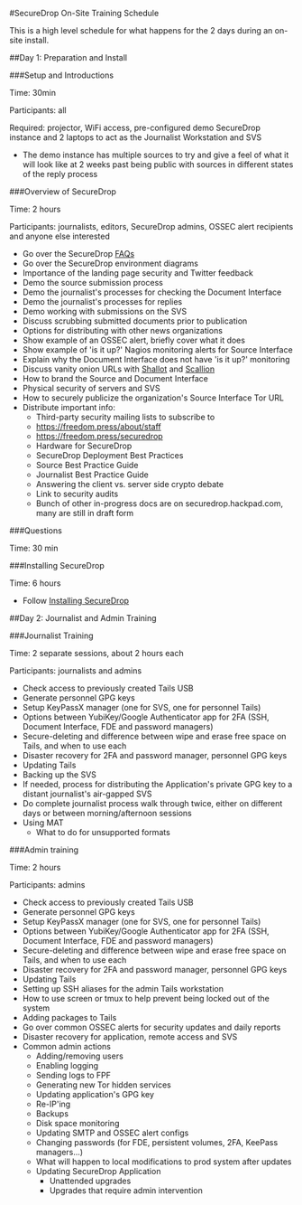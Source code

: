 #SecureDrop On-Site Training Schedule

This is a high level schedule for what happens for the 2 days during an on-site install.

##Day 1: Preparation and Install

###Setup and Introductions

Time: 30min

Participants: all

Required: projector, WiFi access, pre-configured demo SecureDrop instance and 2 laptops to act as the Journalist Workstation and SVS

* The demo instance has multiple sources to try and give a feel of what it will look like at 2 weeks past being public with sources in different states of the reply process

###Overview of SecureDrop

Time: 2 hours

Participants: journalists, editors, SecureDrop admins, OSSEC alert recipients and anyone else interested

* Go over the SecureDrop [FAQs](https://securedrop.org/faq)
* Go over the SecureDrop environment diagrams
* Importance of the landing page security and Twitter feedback
* Demo the source submission process
* Demo the journalist's processes for checking the Document Interface
* Demo the journalist's processes for replies
* Demo working with submissions on the SVS
* Discuss scrubbing submitted documents prior to publication
* Options for distributing with other news organizations
* Show example of an OSSEC alert, briefly cover what it does
* Show example of 'is it up?' Nagios monitoring alerts for Source Interface
* Explain why the Document Interface does not have 'is it up?' monitoring
* Discuss vanity onion URLs with [Shallot](https://github.com/katmagic/Shallot) and [Scallion](https://github.com/lachesis/scallion)
* How to brand the Source and Document Interface
* Physical security of servers and SVS
* How to securely publicize the organization's Source Interface Tor URL
* Distribute important info:
  * Third-party security mailing lists to subscribe to
  * https://freedom.press/about/staff
  * https://freedom.press/securedrop
  * Hardware for SecureDrop
  * SecureDrop Deployment Best Practices
  * Source Best Practice Guide
  * Journalist Best Practice Guide
  * Answering the client vs. server side crypto debate
  * Link to security audits
  * Bunch of other in-progress docs are on securedrop.hackpad.com, many are still in draft form

###Questions

Time: 30 min

###Installing SecureDrop

Time: 6 hours

* Follow [Installing SecureDrop](install.md)


##Day 2: Journalist and Admin Training

###Journalist Training

Time: 2 separate sessions, about 2 hours each

Participants: journalists and admins

* Check access to previously created Tails USB
* Generate personnel GPG keys
* Setup KeyPassX manager (one for SVS, one for personnel Tails)
* Options between YubiKey/Google Authenticator app for 2FA (SSH, Document Interface, FDE and password managers)
* Secure-deleting and difference between wipe and erase free space on Tails, and when to use each
* Disaster recovery for 2FA and password manager, personnel GPG keys
* Updating Tails
* Backing up the SVS
* If needed, process for distributing the Application's private GPG key to a distant journalist's air-gapped SVS
* Do complete journalist process walk through twice, either on different days or between morning/afternoon sessions
* Using MAT
  * What to do for unsupported formats

###Admin training

Time: 2 hours

Participants: admins

* Check access to previously created Tails USB
* Generate personnel GPG keys
* Setup KeyPassX manager (one for SVS, one for personnel Tails)
* Options between YubiKey/Google Authenticator app for 2FA (SSH, Document Interface, FDE and password managers)
* Secure-deleting and difference between wipe and erase free space on Tails, and when to use each
* Disaster recovery for 2FA and password manager, personnel GPG keys
* Updating Tails
* Setting up SSH aliases for the admin Tails workstation
* How to use screen or tmux to help prevent being locked out of the system
* Adding packages to Tails
* Go over common OSSEC alerts for security updates and daily reports
* Disaster recovery for application, remote access and SVS
* Common admin actions
  * Adding/removing users
  * Enabling logging
  * Sending logs to FPF
  * Generating new Tor hidden services
  * Updating application's GPG key
  * Re-IP'ing
  * Backups
  * Disk space monitoring
  * Updating SMTP and OSSEC alert configs
  * Changing passwords (for FDE, persistent volumes, 2FA, KeePass managers...)
  * What will happen to local modifications to prod system after updates
  * Updating SecureDrop Application
    * Unattended upgrades
    * Upgrades that require admin intervention
